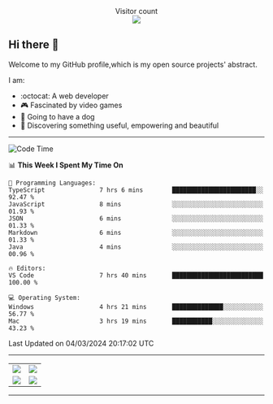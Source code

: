 
 <div align="center"> 
  Visitor count<br>
  <img src="https://profile-counter.glitch.me/ross249/count.svg" />
<!--   
  ![visitor badge](https://visitor-badge.glitch.me/badge?page_id=ross249.visitor-badge&left_color=SlateGray&right_color=green&left_text=HelloVisitors) -->
  
</div>

## Hi there :wave:
<p>Welcome to my GitHub profile,which is my open source projects' abstract.</p>
I am:

- :octocat: A web developer
- :video_game: Fascinated by video games 
- :dog: Going to have a dog
- :art: Discovering something useful, empowering and beautiful

---

<!--START_SECTION:waka-->
![Code Time](http://img.shields.io/badge/Code%20Time-633%20hrs%2038%20mins-blue)

📊 **This Week I Spent My Time On** 

```text
💬 Programming Languages: 
TypeScript               7 hrs 6 mins        ███████████████████████░░   92.47 % 
JavaScript               8 mins              ░░░░░░░░░░░░░░░░░░░░░░░░░   01.93 % 
JSON                     6 mins              ░░░░░░░░░░░░░░░░░░░░░░░░░   01.33 % 
Markdown                 6 mins              ░░░░░░░░░░░░░░░░░░░░░░░░░   01.33 % 
Java                     4 mins              ░░░░░░░░░░░░░░░░░░░░░░░░░   00.96 % 

🔥 Editors: 
VS Code                  7 hrs 40 mins       █████████████████████████   100.00 % 

💻 Operating System: 
Windows                  4 hrs 21 mins       ██████████████░░░░░░░░░░░   56.77 % 
Mac                      3 hrs 19 mins       ███████████░░░░░░░░░░░░░░   43.23 % 
```


 Last Updated on 04/03/2024 20:17:02 UTC
<!--END_SECTION:waka-->

---

<table align="center" width="100%">
	
  <tr>
    <td align="center" width="50%">
      <img align="center" src="https://stats.justsong.cn/api/leetcode/?username=JimLuo_" />
    </td>
    <td align="center" width="50%">
      <img align="center" src="https://github-readme-stats.vercel.app/api?username=Ross249&show_icons=true&theme=solarized-light" />
    </td>
  </tr>
  <tr>
          <td align="center">
            <img align="center" src="https://github-readme-stats.vercel.app/api/top-langs/?username=Ross249&langs_count=8&layout=compact&theme=solarized-light" />
          </td>
    <td align="center">
      <img align="center" src="https://github-readme-streak-stats.herokuapp.com/?user=namyakhan&theme=solarized-light&hide_border=false" />
    </td>
  </tr>
</table>

---
<!--
<div style="display: inline-block;width: 50%;">
		<div style="display: inline-block">
			<img align="center" src="https://github-readme-stats.vercel.app/api/top-langs/?username=Ross249&langs_count=6&layout=compact&theme=solarized-light" />
		</div>
		<div style="display: inline-block">
			<img align="center" src="https://github-readme-stats.vercel.app/api?username=Ross249&show_icons=true&theme=solarized-light" />
		</div> 
 		<div>
			<img align="center" src="https://github-readme-streak-stats.herokuapp.com/?user=namyakhan&theme=solarized-light&hide_border=false" />
		</div> 
	</div> -->
<!-- <a href="#">
  <img align="center" src="https://stats.justsong.cn/api/leetcode/?username=ross249&cn=true" />
</a>
<a href="#">
  <img align="center" src="https://stats.justsong.cn/api/juejin?id=4125023360530574" />
</a> -->

<!-- ![Snake animation](https://github.com/Ross249/Ross249/blob/output/github-contribution-grid-snake.svg) -->
